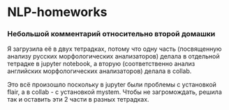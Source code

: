 # NLP-homeworks
### Небольшой комментарий относительно второй домашки

Я загрузила её в двух тетрадках, потому что одну часть (посвященную анализу русских морфологических анализаторов) делала в отдельной тетрадке в jupyter notebook, а вторую (соответственно анализ английских морфологических анализаторов) делала в collab.

Это всё произошло поскольку в jupyter были проблемы с установкой flair, а в collab - с установкой mystem.
Чтобы не загромождать, решила так и оставить эти 2 части в разных тетрадках.
